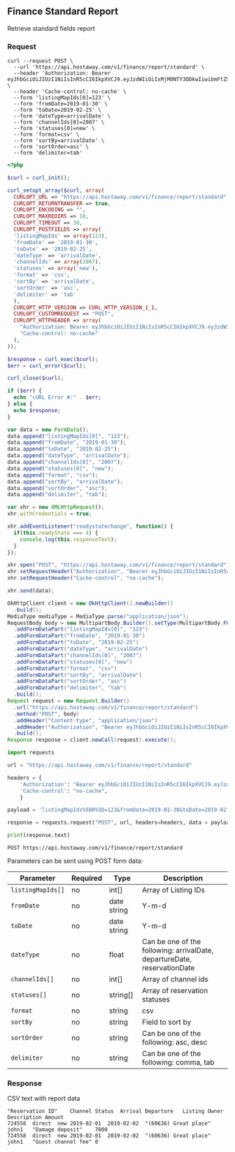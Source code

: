 ## Finance Standard Report

Retrieve standard fields report

### Request

```shell
curl --request POST \
  --url 'https://api.hostaway.com/v1/finance/report/standard' \
  --header 'Authorization: Bearer eyJhbGciOiJIUzI1NiIsInR5cCI6IkpXVCJ9.eyJzdWIiOiIxMjM0NTY3ODkwIiwibmFtZSI6IkpvaG4gRG9lIiwiaWF0IjoxNTE2MjM5MDIyfQ.SflKxwRJSMeKKF2QT4fwpMeJf36POk6yJV_adQssw5c' \
  --header 'Cache-control: no-cache' \
  --form 'listingMapIds[0]=123' \
  --form 'fromDate=2019-01-30' \
  --form 'toDate=2019-02-25' \
  --form 'dateType=arrivalDate' \
  --form 'channelIds[0]=2007' \
  --form 'statuses[0]=new' \
  --form 'format=csv' \
  --form 'sortBy=arrivalDate' \
  --form 'sortOrder=asc' \
  --form 'delimiter=tab'
```

```php
<?php

$curl = curl_init();

curl_setopt_array($curl, array(
  CURLOPT_URL => "https://api.hostaway.com/v1/finance/report/standard",
  CURLOPT_RETURNTRANSFER => true,
  CURLOPT_ENCODING => "",
  CURLOPT_MAXREDIRS => 10,
  CURLOPT_TIMEOUT => 30,
  CURLOPT_POSTFIELDS => array(
  'listingMapIds' => array(123),
  'fromDate' => '2019-01-30',
  'toDate' => '2019-02-25',
  'dateType' => 'arrivalDate',
  'channelIds' => array(2007),
  'statuses' => array('new'),
  'format' => 'csv',
  'sortBy' => 'arrivalDate',
  'sortOrder' => 'asc',
  'delimiter' => 'tab'
  ),
  CURLOPT_HTTP_VERSION => CURL_HTTP_VERSION_1_1,
  CURLOPT_CUSTOMREQUEST => "POST",
  CURLOPT_HTTPHEADER => array(
    "Authorization: Bearer eyJhbGciOiJIUzI1NiIsInR5cCI6IkpXVCJ9.eyJzdWIiOiIxMjM0NTY3ODkwIiwibmFtZSI6IkpvaG4gRG9lIiwiaWF0IjoxNTE2MjM5MDIyfQ.SflKxwRJSMeKKF2QT4fwpMeJf36POk6yJV_adQssw5c",
    "Cache-control: no-cache"
  ),
));

$response = curl_exec($curl);
$err = curl_error($curl);

curl_close($curl);

if ($err) {
  echo "cURL Error #:" . $err;
} else {
  echo $response;
}
```

```javascript
var data = new FormData();
data.append("listingMapIds[0]", "123");
data.append("fromDate", "2019-01-30");
data.append("toDate", "2019-02-25");
data.append("dateType", "arrivalDate");
data.append("channelIds[0]", "2007");
data.append("statuses[0]", "new");
data.append("format", "csv");
data.append("sortBy", "arrivalDate");
data.append("sortOrder", "asc");
data.append("delimiter", "tab");

var xhr = new XMLHttpRequest();
xhr.withCredentials = true;

xhr.addEventListener("readystatechange", function() {
  if(this.readyState === 4) {
    console.log(this.responseText);
  }
});

xhr.open("POST", "https://api.hostaway.com/v1/finance/report/standard");
xhr.setRequestHeader("Authorization", "Bearer eyJhbGciOiJIUzI1NiIsInR5cCI6IkpXVCJ9.eyJzdWIiOiIxMjM0NTY3ODkwIiwibmFtZSI6IkpvaG4gRG9lIiwiaWF0IjoxNTE2MjM5MDIyfQ.SflKxwRJSMeKKF2QT4fwpMeJf36POk6yJV_adQssw5c");
xhr.setRequestHeader("Cache-control", "no-cache");

xhr.send(data);
```

```java
OkHttpClient client = new OkHttpClient().newBuilder()
  .build();
MediaType mediaType = MediaType.parse("application/json");
RequestBody body = new MultipartBody.Builder().setType(MultipartBody.FORM)
  .addFormDataPart("listingMapIds[0]", "123")
  .addFormDataPart("fromDate", "2019-01-30")
  .addFormDataPart("toDate", "2019-02-25")
  .addFormDataPart("dateType", "arrivalDate")
  .addFormDataPart("channelIds[0]", "2007")
  .addFormDataPart("statuses[0]", "new")
  .addFormDataPart("format", "csv")
  .addFormDataPart("sortBy", "arrivalDate")
  .addFormDataPart("sortOrder", "asc")
  .addFormDataPart("delimiter", "tab")
  .build();
Request request = new Request.Builder()
  .url("https://api.hostaway.com/v1/finance/report/standard")
  .method("POST", body)
  .addHeader("Content-type", "application/json")
  .addHeader("Authorization", "Bearer eyJhbGciOiJIUzI1NiIsInR5cCI6IkpXVCJ9.eyJzdWIiOiIxMjM0NTY3ODkwIiwibmFtZSI6IkpvaG4gRG9lIiwiaWF0IjoxNTE2MjM5MDIyfQ.SflKxwRJSMeKKF2QT4fwpMeJf36POk6yJV_adQssw5c")
  .build();
Response response = client.newCall(request).execute();
```

```python
import requests

url = "https://api.hostaway.com/v1/finance/report/standard"

headers = {
    'Authorization': "Bearer eyJhbGciOiJIUzI1NiIsInR5cCI6IkpXVCJ9.eyJzdWIiOiIxMjM0NTY3ODkwIiwibmFtZSI6IkpvaG4gRG9lIiwiaWF0IjoxNTE2MjM5MDIyfQ.SflKxwRJSMeKKF2QT4fwpMeJf36POk6yJV_adQssw5c",
    'Cache-control': "no-cache",
    }

payload = 'listingMapIds%5B0%5D=123&fromDate=2019-01-30&toDate=2019-02-25&dateType=arrivalDate&channelIds%5B0%5D=2007&statuses%5B0%5D=new&format=csv&sortBy=arrivalDate&sortOrder=asc&delimiter=tab'

response = requests.request("POST", url, headers=headers, data = payload)

print(response.text)
```

`POST https://api.hostaway.com/v1/finance/report/standard`

Parameters can be sent using POST form data:

Parameter | Required | Type | Description
-------- | -------- | ---- | ----------- 
`listingMapIds[]` | no | int[] | Array of Listing IDs 
`fromDate` | no | date string | Y-m-d
`toDate` | no | date string | Y-m-d
`dateType` | no | float | Can be one of the following: arrivalDate, departureDate, reservationDate
`channelIds[]` | no | int[] | Array of channel ids
`statuses[]` | no | string[] | Array of reservation statuses
`format` | no | string | csv
`sortBy` | no | string | Field to sort by
`sortOrder` | no | string | Can be one of the following: asc, desc
`delimiter` | no | string | Can be one of the following: comma, tab

### Response

CSV text with report data

```text
"Reservation ID"	Channel	Status	Arrival	Departure	Listing	Owner	Description	Amount
724558	direct	new	2019-02-01	2019-02-02	"(60636) Great place"	john1	"Damage deposit"	7000
724558	direct	new	2019-02-01	2019-02-02	"(60636) Great place"	john1	"Guest channel fee"	0
```
